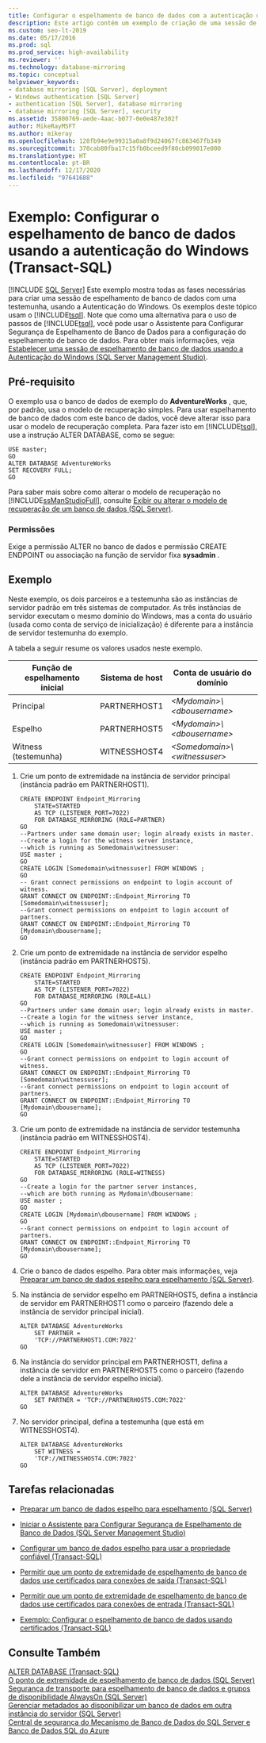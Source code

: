 ```yaml
---
title: Configurar o espelhamento de banco de dados com a autenticação do Windows (T-SQL)
description: Este artigo contém um exemplo de criação de uma sessão de espelhamento de banco de dados com uma testemunha usando a Autenticação do Windows com o Transact-SQL no SQL Server.
ms.custom: seo-lt-2019
ms.date: 05/17/2016
ms.prod: sql
ms.prod_service: high-availability
ms.reviewer: ''
ms.technology: database-mirroring
ms.topic: conceptual
helpviewer_keywords:
- database mirroring [SQL Server], deployment
- Windows authentication [SQL Server]
- authentication [SQL Server], database mirroring
- database mirroring [SQL Server], security
ms.assetid: 35800769-aede-4aac-b077-0e0e487e302f
author: MikeRayMSFT
ms.author: mikeray
ms.openlocfilehash: 128fb94e9e99315a0a8f9d24067fc863467fb349
ms.sourcegitcommit: 370cab80fba17c15fb0bceed9f80cb099017e000
ms.translationtype: HT
ms.contentlocale: pt-BR
ms.lasthandoff: 12/17/2020
ms.locfileid: "97641688"
---
```

# <a name="example-configure-database-mirroring-using-windows-authentication-transact-sql"></a>Exemplo: Configurar o espelhamento de banco de dados usando a autenticação do Windows (Transact-SQL)
 [!INCLUDE [SQL Server](../../includes/applies-to-version/sqlserver.md)]
  Este exemplo mostra todas as fases necessárias para criar uma sessão de espelhamento de banco de dados com uma testemunha, usando a Autenticação do Windows. Os exemplos deste tópico usam o [!INCLUDE[tsql](../../includes/tsql-md.md)]. Note que como uma alternativa para o uso de passos de [!INCLUDE[tsql](../../includes/tsql-md.md)], você pode usar o Assistente para Configurar Segurança de Espelhamento de Banco de Dados para a configuração do espelhamento de banco de dados. Para obter mais informações, veja [Estabelecer uma sessão de espelhamento de banco de dados usando a Autenticação do Windows &#40;SQL Server Management Studio&#41;](../../database-engine/database-mirroring/establish-database-mirroring-session-windows-authentication.md).  
  
## <a name="prerequisite"></a>Pré-requisito  
 O exemplo usa o banco de dados de exemplo do **AdventureWorks** , que, por padrão, usa o modelo de recuperação simples. Para usar espelhamento de banco de dados com este banco de dados, você deve alterar isso para usar o modelo de recuperação completa. Para fazer isto em [!INCLUDE[tsql](../../includes/tsql-md.md)], use a instrução ALTER DATABASE, como se segue:  
  
```  
USE master;  
GO  
ALTER DATABASE AdventureWorks   
SET RECOVERY FULL;  
GO  
```  
  
 Para saber mais sobre como alterar o modelo de recuperação no [!INCLUDE[ssManStudioFull](../../includes/ssmanstudiofull-md.md)], consulte [Exibir ou alterar o modelo de recuperação de um banco de dados &#40;SQL Server&#41;](../../relational-databases/backup-restore/view-or-change-the-recovery-model-of-a-database-sql-server.md).  
  
### <a name="permissions"></a>Permissões  
 Exige a permissão ALTER no banco de dados e permissão CREATE ENDPOINT ou associação na função de servidor fixa **sysadmin** .  
  
## <a name="example"></a>Exemplo  
 Neste exemplo, os dois parceiros e a testemunha são as instâncias de servidor padrão em três sistemas de computador. As três instâncias de servidor executam o mesmo domínio do Windows, mas a conta do usuário (usada como conta de serviço de inicialização) é diferente para a instância de servidor testemunha do exemplo.  
  
 A tabela a seguir resume os valores usados neste exemplo.  
  
|Função de espelhamento inicial|Sistema de host|Conta de usuário do domínio|  
|----------------------------|-----------------|-------------------------|  
|Principal|PARTNERHOST1|*\<Mydomain>\\<dbousername\>*|  
|Espelho|PARTNERHOST5|*\<Mydomain>\\<dbousername\>*|  
|Witness (testemunha)|WITNESSHOST4|*\<Somedomain>\\<witnessuser\>*|  
  
1.  Crie um ponto de extremidade na instância de servidor principal (instância padrão em PARTNERHOST1).  
  
    ```  
    CREATE ENDPOINT Endpoint_Mirroring  
        STATE=STARTED   
        AS TCP (LISTENER_PORT=7022)   
        FOR DATABASE_MIRRORING (ROLE=PARTNER)  
    GO  
    --Partners under same domain user; login already exists in master.  
    --Create a login for the witness server instance,  
    --which is running as Somedomain\witnessuser:  
    USE master ;  
    GO  
    CREATE LOGIN [Somedomain\witnessuser] FROM WINDOWS ;  
    GO  
    -- Grant connect permissions on endpoint to login account of witness.  
    GRANT CONNECT ON ENDPOINT::Endpoint_Mirroring TO [Somedomain\witnessuser];  
    --Grant connect permissions on endpoint to login account of partners.  
    GRANT CONNECT ON ENDPOINT::Endpoint_Mirroring TO [Mydomain\dbousername];  
    GO  
    ```  
  
2.  Crie um ponto de extremidade na instância de servidor espelho (instância padrão em PARTNERHOST5).  
  
    ```  
    CREATE ENDPOINT Endpoint_Mirroring  
        STATE=STARTED   
        AS TCP (LISTENER_PORT=7022)   
        FOR DATABASE_MIRRORING (ROLE=ALL)  
    GO  
    --Partners under same domain user; login already exists in master.  
    --Create a login for the witness server instance,  
    --which is running as Somedomain\witnessuser:  
    USE master ;  
    GO  
    CREATE LOGIN [Somedomain\witnessuser] FROM WINDOWS ;  
    GO  
    --Grant connect permissions on endpoint to login account of witness.  
    GRANT CONNECT ON ENDPOINT::Endpoint_Mirroring TO [Somedomain\witnessuser];  
    --Grant connect permissions on endpoint to login account of partners.  
    GRANT CONNECT ON ENDPOINT::Endpoint_Mirroring TO [Mydomain\dbousername];  
    GO  
    ```  
  
3.  Crie um ponto de extremidade na instância de servidor testemunha (instância padrão em WITNESSHOST4).  
  
    ```  
    CREATE ENDPOINT Endpoint_Mirroring  
        STATE=STARTED   
        AS TCP (LISTENER_PORT=7022)   
        FOR DATABASE_MIRRORING (ROLE=WITNESS)  
    GO  
    --Create a login for the partner server instances,  
    --which are both running as Mydomain\dbousername:  
    USE master ;  
    GO  
    CREATE LOGIN [Mydomain\dbousername] FROM WINDOWS ;  
    GO  
    --Grant connect permissions on endpoint to login account of partners.  
    GRANT CONNECT ON ENDPOINT::Endpoint_Mirroring TO [Mydomain\dbousername];  
    GO  
    ```  
  
4.  Crie o banco de dados espelho. Para obter mais informações, veja [Preparar um banco de dados espelho para espelhamento &#40;SQL Server&#41;](../../database-engine/database-mirroring/prepare-a-mirror-database-for-mirroring-sql-server.md).  
  
5.  Na instância de servidor espelho em PARTNERHOST5, defina a instância de servidor em PARTNERHOST1 como o parceiro (fazendo dele a instância de servidor principal inicial).  
  
    ```  
    ALTER DATABASE AdventureWorks   
        SET PARTNER =   
        'TCP://PARTNERHOST1.COM:7022'  
    GO  
    ```  
  
6.  Na instância do servidor principal em PARTNERHOST1, defina a instância de servidor em PARTNERHOST5 como o parceiro (fazendo dele a instância de servidor espelho inicial).  
  
    ```  
    ALTER DATABASE AdventureWorks   
        SET PARTNER = 'TCP://PARTNERHOST5.COM:7022'  
    GO  
    ```  
  
7.  No servidor principal, defina a testemunha (que está em WITNESSHOST4).  
  
    ```  
    ALTER DATABASE AdventureWorks   
        SET WITNESS =   
        'TCP://WITNESSHOST4.COM:7022'  
    GO  
    ```  
  
##  <a name="related-tasks"></a><a name="RelatedTasks"></a> Tarefas relacionadas  
  
-   [Preparar um banco de dados espelho para espelhamento &#40;SQL Server&#41;](../../database-engine/database-mirroring/prepare-a-mirror-database-for-mirroring-sql-server.md)  
  
-   [Iniciar o Assistente para Configurar Segurança de Espelhamento de Banco de Dados &#40;SQL Server Management Studio&#41;](../../database-engine/database-mirroring/start-the-configuring-database-mirroring-security-wizard.md)  
  
-   [Configurar um banco de dados espelho para usar a propriedade confiável &#40;Transact-SQL&#41;](../../database-engine/database-mirroring/set-up-a-mirror-database-to-use-the-trustworthy-property-transact-sql.md)  
  
-   [Permitir que um ponto de extremidade de espelhamento de banco de dados use certificados para conexões de saída &#40;Transact-SQL&#41;](../../database-engine/database-mirroring/database-mirroring-use-certificates-for-outbound-connections.md)  
  
-   [Permitir que um ponto de extremidade de espelhamento de banco de dados use certificados para conexões de entrada &#40;Transact-SQL&#41;](../../database-engine/database-mirroring/database-mirroring-use-certificates-for-inbound-connections.md)  
  
-   [Exemplo: Configurar o espelhamento de banco de dados usando certificados &#40;Transact-SQL&#41;](../../database-engine/database-mirroring/example-setting-up-database-mirroring-using-certificates-transact-sql.md)  
  
## <a name="see-also"></a>Consulte Também  
 [ALTER DATABASE &#40;Transact-SQL&#41;](../../t-sql/statements/alter-database-transact-sql.md)   
 [O ponto de extremidade de espelhamento de banco de dados &#40;SQL Server&#41;](../../database-engine/database-mirroring/the-database-mirroring-endpoint-sql-server.md)   
 [Segurança de transporte para espelhamento de banco de dados e grupos de disponibilidade AlwaysOn &#40;SQL Server&#41;](../../database-engine/database-mirroring/transport-security-database-mirroring-always-on-availability.md)   
 [Gerenciar metadados ao disponibilizar um banco de dados em outra instância do servidor &#40;SQL Server&#41;](../../relational-databases/databases/manage-metadata-when-making-a-database-available-on-another-server.md)   
 [Central de segurança do Mecanismo de Banco de Dados do SQL Server e Banco de Dados SQL do Azure](../../relational-databases/security/security-center-for-sql-server-database-engine-and-azure-sql-database.md)  
  
  
